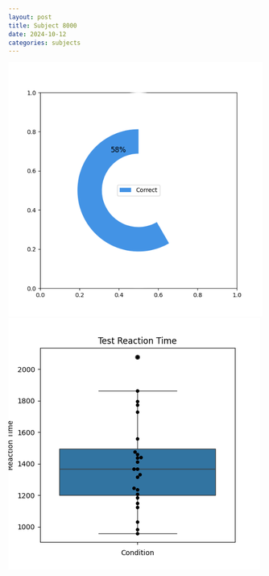 ```yaml
---
layout: post
title: Subject 8000
date: 2024-10-12
categories: subjects
---
```


![](data/8000/run-11/8000_FN_acc_test.png)
![](data/8000/run-11/8000_FN_rt.png)
